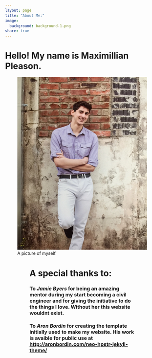 ```yaml
---
layout: page
title: "About Me:"
image:
  background: background-1.png
share: true
---
```


# Hello! My name is Maximillian Pleason.

<figure class="half center">
  <img src="/images/profile.jpg" alt=""></a>
  <figcaption>A picture of myself</a>.<figcaption>
<figure>

# A special thanks to:

### To *Jamie Byers* for being an amazing mentor during my start becoming a civil engineer and for giving the initiative to do the things I love. Without her this website wouldnt exist.

### To *Aron Bordin* for creating the template initially used to make my website. His work is avaible for public use at http://aronbordin.com/neo-hpstr-jekyll-theme/